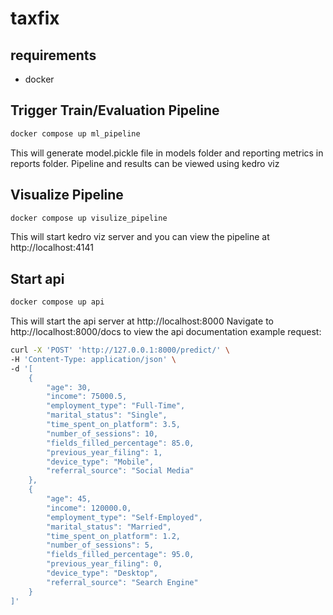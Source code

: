 # taxfix

## requirements
- docker

## Trigger Train/Evaluation Pipeline
```bash
docker compose up ml_pipeline
```
This will generate model.pickle file in models folder and reporting metrics in reports folder.
Pipeline and results can be viewed using kedro viz

## Visualize Pipeline
```bash 
docker compose up visulize_pipeline
```
This will start kedro viz server and you can view the pipeline at http://localhost:4141

## Start api
```bash
docker compose up api
```
This will start the api server at http://localhost:8000
Navigate to http://localhost:8000/docs to view the api documentation
example request:
```bash
curl -X 'POST' 'http://127.0.0.1:8000/predict/' \
-H 'Content-Type: application/json' \
-d '[
    {
        "age": 30,
        "income": 75000.5,
        "employment_type": "Full-Time",
        "marital_status": "Single",
        "time_spent_on_platform": 3.5,
        "number_of_sessions": 10,
        "fields_filled_percentage": 85.0,
        "previous_year_filing": 1,
        "device_type": "Mobile",
        "referral_source": "Social Media"
    },
    {
        "age": 45,
        "income": 120000.0,
        "employment_type": "Self-Employed",
        "marital_status": "Married",
        "time_spent_on_platform": 1.2,
        "number_of_sessions": 5,
        "fields_filled_percentage": 95.0,
        "previous_year_filing": 0,
        "device_type": "Desktop",
        "referral_source": "Search Engine"
    }
]'
```
